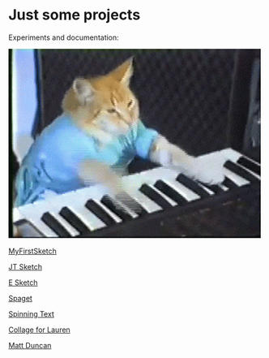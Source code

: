 # Just some projects
Experiments and documentation: 

![](PianoCat.gif)



[MyFirstSketch](https://jamtt.github.io/Codewords/Files/MyFirstSketch/)

[JT Sketch](https://jamtt.github.io/Codewords/Files/JT_Sketch/)

[E Sketch](https://jamtt.github.io/Codewords/Files/E_Sketch/)

[Spaget](https://jamtt.github.io/Codewords/Files/JustText/)

[Spinning Text](https://jamtt.github.io/Codewords/Files/spin_text/)

[Collage for Lauren](https://jamtt.github.io/Codewords/Files/LaurenCollage/)

[Matt Duncan](https://jamtt.github.io/Codewords/Files/MattDuncan/)
